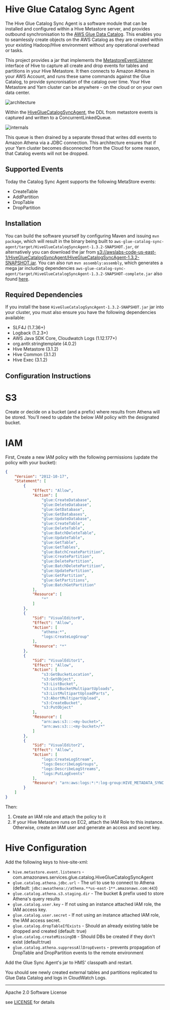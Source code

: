 # Hive Glue Catalog Sync Agent

The Hive Glue Catalog Sync Agent is a software module that can be installed and configured within a Hive Metastore server, and provides outbound synchronisation to the [AWS Glue Data Catalog](https://aws.amazon.com/glue). This enables you to seamlessly create objects on the AWS Catalog as they are created within your existing Hadoop/Hive environment without any operational overhead or tasks.

This project provides a jar that implements the [MetastoreEventListener](https://hive.apache.org/javadocs/r1.2.2/api/org/apache/hadoop/hive/metastore/MetaStoreEventListener.html) interface of Hive to capture all create and drop events for tables and partitions in your Hive Metastore. It then connects to Amazon Athena in your AWS Account, and runs these same commands against the Glue Catalog, to provide syncronisation of the catalog over time. Your Hive Metastore and Yarn cluster can be anywhere - on the cloud or on your own data center.

![architecture](architecture.png)

Within the [HiveGlueCatalogSyncAgent](src/main/java/com/amazonaws/services/glue/catalog/HiveGlueCatalogSyncAgent.java), the DDL from metastore events is captured and written to a ConcurrentLinkedQueue. 

![internals](internals.png)

This queue is then drained by a separate thread that writes ddl events to Amazon Athena via a JDBC connection. This architecture ensures that if your Yarn cluster becomes disconnected from the Cloud for some reason, that Catalog events will not be dropped.

## Supported Events

Today the Catalog Sync Agent supports the following MetaStore events:

* CreateTable
* AddPartition
* DropTable
* DropPartition



## Installation

You can build the software yourself by configuring Maven and issuing `mvn package`, which will result in the binary being built to `aws-glue-catalog-sync-agent/target/HiveGlueCatalogSyncAgent-1.3.2-SNAPSHOT.jar`, or alternatively you can download the jar from [s3://awslabs-code-us-east-1/HiveGlueCatalogSyncAgent/HiveGlueCatalogSyncAgent-1.3.2-SNAPSHOT.jar](https://s3.amazonaws.com/awslabs-code-us-east-1/HiveGlueCatalogSyncAgent/HiveGlueCatalogSyncAgent-1.3.2-SNAPSHOT.jar). You can also run `mvn assembly:assembly`, which generates a mega jar including dependencies `aws-glue-catalog-sync-agent/target/HiveGlueCatalogSyncAgent-1.3.2-SNAPSHOT-complete.jar` also found [here](https://s3.amazonaws.com/awslabs-code-us-east-1/HiveGlueCatalogSyncAgent/HiveGlueCatalogSyncAgent-1.3.2-SNAPSHOT-complete.jar).

## Required Dependencies

If you install the base `HiveGlueCatalogSyncAgent-1.3.2-SNAPSHOT.jar` jar into your cluster, you must also ensure you have the following dependencies available:

* SLF4J (1.7.36+)
* Logback (1.2.3+)
* AWS Java SDK Core, Cloudwatch Logs (1.12.177+)
* org.antlr.stringtemplate (4.0.2)
* Hive Metastore (3.1.2)
* Hive Common (3.1.2)
* Hive Exec (3.1.2)

## Configuration Instructions
# S3 
Create or decide on a bucket (and a prefix) where results from Athena will be stored. You'll need to update the below IAM policy with the designated bucket.

# IAM

First, Create a new IAM policy with the following permissions (update the policy with your bucket):
	
````json
{
    "Version": "2012-10-17",
    "Statement": [
        {
            "Effect": "Allow",
            "Action": [
                "glue:CreateDatabase",
                "glue:DeleteDatabase",
                "glue:GetDatabase",
                "glue:GetDatabases",
                "glue:UpdateDatabase",
                "glue:CreateTable",
                "glue:DeleteTable",
                "glue:BatchDeleteTable",
                "glue:UpdateTable",
                "glue:GetTable",
                "glue:GetTables",
                "glue:BatchCreatePartition",
                "glue:CreatePartition",
                "glue:DeletePartition",
                "glue:BatchDeletePartition",
                "glue:UpdatePartition",
                "glue:GetPartition",
                "glue:GetPartitions",
                "glue:BatchGetPartition"
            ],
            "Resource": [
                "*"
            ]
        },
        {
            "Sid": "VisualEditor0",
            "Effect": "Allow",
            "Action": [
                "athena:*",
                "logs:CreateLogGroup"
            ],
            "Resource": "*"
        },
        {
            "Sid": "VisualEditor1",
            "Effect": "Allow",
            "Action": [
                "s3:GetBucketLocation",
                "s3:GetObject",
                "s3:ListBucket",
                "s3:ListBucketMultipartUploads",
                "s3:ListMultipartUploadParts",
                "s3:AbortMultipartUpload",
                "s3:CreateBucket",
                "s3:PutObject"
            ],
            "Resource": [
                "arn:aws:s3:::<my-bucket>",
                "arn:aws:s3:::<my-bucket>/*"
            ]
        },
        {
            "Sid": "VisualEditor2",
            "Effect": "Allow",
            "Action": [
                "logs:CreateLogStream",
                "logs:DescribeLogGroups",
                "logs:DescribeLogStreams",
                "logs:PutLogEvents"
            ],
            "Resource": "arn:aws:logs:*:*:log-group:HIVE_METADATA_SYNC:*:*"
        }
    ]
}
````

Then:

 1. Create an IAM role and attach the policy to it
 2. If your Hive Metastore runs on EC2, attach the IAM Role to this instance. Otherwise, create an IAM user and generate an access and secret key.

# Hive Configuration
Add the following keys to hive-site-xml:

- `hive.metastore.event.listeners` - com.amazonaws.services.glue.catalog.HiveGlueCatalogSyncAgent
 - `glue.catalog.athena.jdbc.url` - The url to use to connect to Athena (default: `jdbc:awsathena://athena.**us-east-1**.amazonaws.com:443`) 
 - `glue.catalog.athena.s3.staging.dir` - The bucket & prefix used to store Athena's query results
- `glue.catalog.user.key` - If not using an instance attached IAM role, the IAM access key.
- `glue.catalog.user.secret` - If not using an instance attached IAM role, the IAM access secret.
- `glue.catalog.dropTableIfExists` - Should an already existing table be dropped and created (default: true)
- `glue.catalog.createMissingDB` - Should DBs be created if they don't exist (default:true)
- `glue.catalog.athena.suppressAllDropEvents` - prevents propagation of DropTable and DropPartition events to the remote environment


Add the Glue Sync Agent's jar to HMS' classpath and restart.

You should see newly created external tables and partitions replicated to Glue Data Catalog and logs in CloudWatch Logs.


----

Apache 2.0 Software License

see [LICENSE](LICENSE) for details

